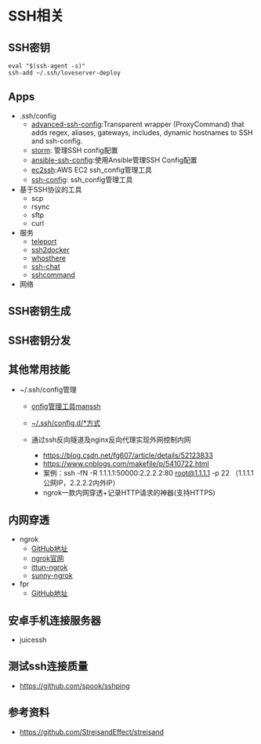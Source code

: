 # SSH相关
## SSH密钥
```
eval "$(ssh-agent -s)"
ssh-add ~/.ssh/loveserver-deploy
```
## Apps
- .ssh/config
  - [advanced-ssh-config](https://github.com/moul/advanced-ssh-config):Transparent wrapper (ProxyCommand) that adds regex, aliases, gateways, includes, dynamic hostnames to SSH and ssh-config.
  - [storm](https://github.com/emre/storm): 管理SSH config配置
  - [ansible-ssh-config](https://github.com/gaqzi/ansible-ssh-config):使用Ansible管理SSH Config配置
  - [ec2ssh](https://github.com/mirakui/ec2ssh):AWS EC2 ssh_config管理工具
  - [ssh-config](https://github.com/dbrady/ssh-config): ssh_config管理工具
- 基于SSH协议的工具
  - scp
  - rsync
  - sftp
  - curl
- 服务
  - [teleport](https://github.com/gravitational/teleport)
  - [ssh2docker](https://github.com/moul/ssh2docker)
  - [whosthere](https://github.com/FiloSottile/whosthere)
  - [ssh-chat](https://github.com/shazow/ssh-chat)
  - [sshcommand](https://github.com/dokku/sshcommand)
- 网络

##
## SSH密钥生成
## SSH密钥分发
## 其他常用技能
- ~/.ssh/config管理
  
  - [onfig管理工具manssh](https://github.com/xwjdsh/manssh)

  - [~/.ssh/config.d/*方式](https://superuser.com/questions/247564/is-there-a-way-for-one-ssh-config-file-to-include-another-one?utm_medium=organic&utm_source=google_rich_qa&utm_campaign=google_rich_qa)
  - 通过ssh反向隧道及nginx反向代理实现外网控制内网
    - https://blog.csdn.net/fg607/article/details/52123833
    - https://www.cnblogs.com/makefile/p/5410722.html
    - 案例：ssh -fN -R 1.1.1.1:50000:2.2.2.2:80 root@1.1.1.1 -p 22  （1.1.1.1公网IP，2.2.2.2内外IP）
    - ngrok一款内网穿透+记录HTTP请求的神器(支持HTTPS)

## 内网穿透
- ngrok
  - [GitHub地址](https://github.com/inconshreveable/ngrok)
  - [ngrok官网](https://ngrok.com/)
  - [ittun-ngrok](https://www.ittun.com/)
  - [sunny-ngrok](https://www.ngrok.cc/)
- fpr
  - [GitHub地址](https://github.com/fatedier/frp)

## 安卓手机连接服务器
- juicessh
## 测试ssh连接质量
- https://github.com/spook/sshping
## 参考资料
- https://github.com/StreisandEffect/streisand
